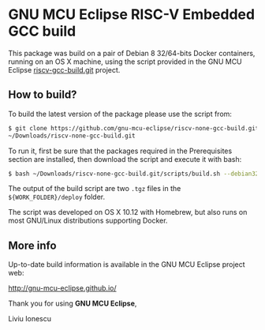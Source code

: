 # GNU MCU Eclipse RISC-V Embedded GCC build

This package was build on a pair of Debian 8 32/64-bits Docker containers,
running on an OS X machine, using the script provided in the GNU MCU Eclipse
[riscv-gcc-build.git](https://github.com/gnu-mcu-eclipse/riscv-gcc-build) 
project.

## How to build?

To build the latest version of the package please use the script from:

```bash
$ git clone https://github.com/gnu-mcu-eclipse/riscv-none-gcc-build.git \
~/Downloads/riscv-none-gcc-build.git
```

To run it, first be sure that the packages required in the Prerequisites 
section are installed, then download the script and execute it with bash:

```bash
$ bash ~/Downloads/riscv-none-gcc-build.git/scripts/build.sh --debian32 --debian64
```

The output of the build script are two `.tgz` files in the 
`${WORK_FOLDER}/deploy` folder.

The script was developed on OS X 10.12 with Homebrew, but also runs
on most GNU/Linux distributions supporting Docker.

## More info

Up-to-date build information is available in the GNU MCU Eclipse project web:

  http://gnu-mcu-eclipse.github.io/


Thank you for using **GNU MCU Eclipse**,

Liviu Ionescu
